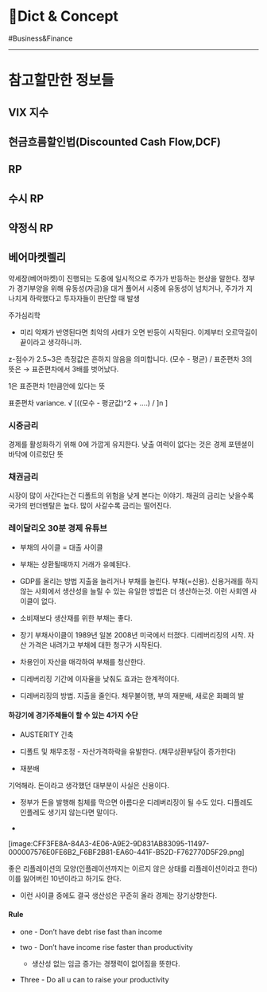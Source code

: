 # 🧩Dict & Concept

#Business&Finance

---

# 참고할만한 정보들

## VIX 지수

## 현금흐름할인법(Discounted Cash Flow,DCF)

## RP

## 수시 RP

## 약정식 RP

## 베어마켓렐리

약세장(베어마켓)이 진행되는 도중에 일시적으로 주가가 반등하는 현상을 말한다. 정부가 경기부양을 위해 유동성(자금)을 대거 풀어서 시중에 유동성이 넘치거나, 주가가 지나치게 하락했다고 투자자들이 판단할 때 발생



주가심리학

* 미리 악재가 반영된다면 최악의 사태가 오면 반등이 시작된다. 이제부터 오르막길이 끝이라고 생각하니까.





z-점수가  2.5~3은 측정값은 흔하지 않음을 의미합니다. (모수 - 평균) / 표준편차  3의 뜻은 → 표준편차에서 3배를 벗어났다.

1은 표준편차 1만큼안에 있다는 뜻

표준편차 variance.  √ [((모수 - 평균값)^2 + ….) / ]n ]



### 시중금리

경제를 활성화하기 위해 0에 가깝게 유지한다. 낮출 여력이 없다는 것은 경제 포텐셜이 바닥에 이르렀단 뜻

### 채권금리

시장이 많이 사간다는건 디폴트의 위험을 낮게 본다는 이야기. 채권의 금리는 낮을수록 국가의 펀더멘탈은 높다. 많이 사갈수록 금리는 떨어진다.



### 레이달리오 30분 경제 유튜브

* 부채의 사이클 = 대출 사이클

* 부채는 상환될때까지 거래가 유예된다.

* GDP를 올리는 방법 지출을 늘리거나 부채를 늘린다. 부채(=신용). 신용거래를 하지 않는 사회에서 생산성을 늘릴 수 있는 유일한 방법은 더 생산하는것. 이런 사회엔 사이클이 없다.

* 소비재보다 생산재를 위한 부채는 좋다.

* 장기 부채사이클이 1989년 일본 2008년 미국에서 터졌다. 디레버리징의 시작. 자산 가격은 내려가고 부채에 대한 청구가 시작된다.

* 차용인이 자산을 매각하여 부채를 청산한다.  

* 디레버리징 기간에 이자율을 낮춰도 효과는 한계적이다. 

* 디레버리징의 방법. 지출을 줄인다. 채무불이행, 부의 재분배, 새로운 화폐의 발

#### 하강기에 경기주체들이 할 수 있는 4가지 수단

* AUSTERITY 긴축

* 디폴트 및 채무조정 - 자산가격하락을 유발한다. (채무상환부담이 증가한다) 

* 재분배 

기억해라. 돈이라고 생각했던 대부분이 사실은 신용이다. 

* 정부가 돈을 발행해 침체를 막으면 아름다운 디레버리징이 될 수도 있다.  디플레도 인플레도  생기지 않는다면 말이다. 

* 

[image:CFF3FE8A-84A3-4E06-A9E2-9D831AB83095-11497-000007576E0FE6B2_F6BF2B81-EA60-441F-B52D-F762770D5F29.png]

좋은 리플레이션의 모양(인플레이션까지는 이르지 않은 상태를 리플레이션이라고 한다) 이를 잃어버린 10년이라고 하기도 한다.

* 이런 사이클 중에도 결국 생산성은 꾸준히 올라 경제는  장기상향한다.



#### Rule 

* one - Don’t have debt rise fast than income 

* two - Don’t have income rise faster than productivity

	* 생산성 없는 임금 증가는 경쟁력이 없어짐을 뜻한다.

* Three - Do all u can to raise your productivity